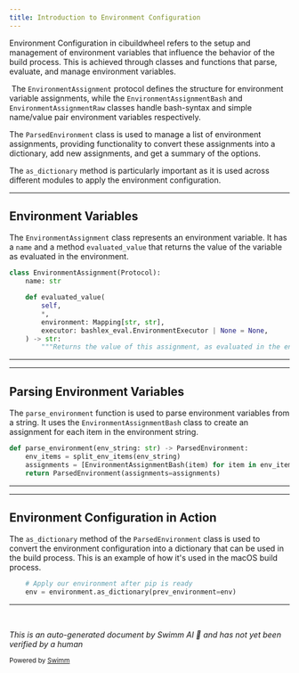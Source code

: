 ```yaml
---
title: Introduction to Environment Configuration
---
```

Environment Configuration in cibuildwheel refers to the setup and management of environment variables that influence the behavior of the build process. This is achieved through classes and functions that parse, evaluate, and manage environment variables.

&nbsp;The <SwmToken path="/cibuildwheel/environment.py" pos="50:2:2" line-data="class EnvironmentAssignment(Protocol):">`EnvironmentAssignment`</SwmToken> protocol defines the structure for environment variable assignments, while the <SwmToken path="/cibuildwheel/environment.py" pos="143:6:6" line-data="    assignments = [EnvironmentAssignmentBash(item) for item in env_items]">`EnvironmentAssignmentBash`</SwmToken> and <SwmToken path="/cibuildwheel/environment.py" pos="62:2:2" line-data="class EnvironmentAssignmentRaw:">`EnvironmentAssignmentRaw`</SwmToken> classes handle bash-syntax and simple name/value pair environment variables respectively.&nbsp;

The <SwmToken path="/cibuildwheel/environment.py" pos="108:2:2" line-data="class ParsedEnvironment:">`ParsedEnvironment`</SwmToken> class is used to manage a list of environment assignments, providing functionality to convert these assignments into a dictionary, add new assignments, and get a summary of the options.&nbsp;

The <SwmToken path="/cibuildwheel/environment.py" pos="114:3:3" line-data="    def as_dictionary(">`as_dictionary`</SwmToken> method is particularly important as it is used across different modules to apply the environment configuration.

<SwmSnippet path="/cibuildwheel/environment.py" line="50">

---

## Environment Variables

The <SwmToken path="/cibuildwheel/environment.py" pos="50:2:2" line-data="class EnvironmentAssignment(Protocol):">`EnvironmentAssignment`</SwmToken> class represents an environment variable. It has a <SwmToken path="/cibuildwheel/environment.py" pos="51:1:1" line-data="    name: str">`name`</SwmToken> and a method <SwmToken path="/cibuildwheel/environment.py" pos="53:3:3" line-data="    def evaluated_value(">`evaluated_value`</SwmToken> that returns the value of the variable as evaluated in the environment.

```python
class EnvironmentAssignment(Protocol):
    name: str

    def evaluated_value(
        self,
        *,
        environment: Mapping[str, str],
        executor: bashlex_eval.EnvironmentExecutor | None = None,
    ) -> str:
        """Returns the value of this assignment, as evaluated in the environment"""
```

---

</SwmSnippet>

<SwmSnippet path="/cibuildwheel/environment.py" line="141">

---

## Parsing Environment Variables

The <SwmToken path="/cibuildwheel/environment.py" pos="141:2:2" line-data="def parse_environment(env_string: str) -&gt; ParsedEnvironment:">`parse_environment`</SwmToken> function is used to parse environment variables from a string. It uses the <SwmToken path="/cibuildwheel/environment.py" pos="78:2:2" line-data="class EnvironmentAssignmentBash:">`EnvironmentAssignmentBash`</SwmToken> class to create an assignment for each item in the environment string.

```python
def parse_environment(env_string: str) -> ParsedEnvironment:
    env_items = split_env_items(env_string)
    assignments = [EnvironmentAssignmentBash(item) for item in env_items]
    return ParsedEnvironment(assignments=assignments)
```

---

</SwmSnippet>

<SwmSnippet path="/cibuildwheel/macos.py" line="272">

---

## Environment Configuration in Action

The <SwmToken path="/cibuildwheel/environment.py" pos="114:3:3" line-data="    def as_dictionary(">`as_dictionary`</SwmToken> method of the <SwmToken path="/cibuildwheel/environment.py" pos="108:2:2" line-data="class ParsedEnvironment:">`ParsedEnvironment`</SwmToken> class is used to convert the environment configuration into a dictionary that can be used in the build process. This is an example of how it's used in the macOS build process.

```python
    # Apply our environment after pip is ready
    env = environment.as_dictionary(prev_environment=env)
```

---

</SwmSnippet>

&nbsp;

*This is an auto-generated document by Swimm AI 🌊 and has not yet been verified by a human*

<SwmMeta version="3.0.0" repo-id="Z2l0aHViJTNBJTNBY2lidWlsZHdoZWVsJTNBJTNBZ2lsYWRuYXZvdA==" repo-name="cibuildwheel"><sup>Powered by [Swimm](https://app.swimm.io/)</sup></SwmMeta>
